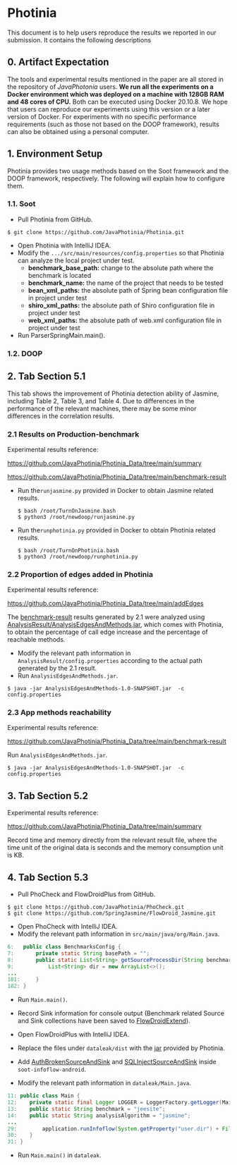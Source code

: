 # Photinia

This document is to help users reproduce the results we reported in our submission. It contains the following descriptions

## 0. Artifact Expectation

The tools and experimental results mentioned in the paper are all stored in the repository of *JavaPhotonia* users. **We run all the experiments on a Docker environment which was deployed on a  machine  with 128GB RAM and  48 cores of CPU.** Both can be executed using Docker 20.10.8. We hope that users can reproduce our experiments using this version or a later version of Docker. For experiments with no specific performance requirements (such as those not based on the DOOP framework), results can also be obtained using a personal computer.

## 1. Environment Setup

Photinia provides two usage methods based on the Soot framework and the DOOP framework, respectively. The following will explain how to configure them.

### 1.1. Soot

* Pull Photinia from GitHub.

```
$ git clone https://github.com/JavaPhotinia/Photinia.git
```

* Open Photinia with IntelliJ IDEA.
* Modify the ```.../src/main/resources/config.properties``` so that Photinia can analyze the local project under test.
  * **benchmark_base_path:** change to the absolute path where the benchmark is located
  * **benchmark_name:** the name of the project that needs to be tested
  * **bean_xml_paths:**  the  absolute path of Spring bean configuration file in project under test
  * **shiro_xml_paths:** the  absolute path of Shiro configuration file in project under test
  * **web_xml_paths:** the  absolute path of web.xml configuration file in project under test
* Run ParserSpringMain.main().

### 1.2. DOOP


## 2. Tab Section 5.1

This tab shows the improvement of Photinia detection ability of Jasmine, including Table 2, Table 3, and Table 4. Due to differences in the performance of the relevant machines, there may be some minor differences in the correlation results.

### 2.1 Results on Production-benchmark

Experimental results reference:

https://github.com/JavaPhotinia/Photinia_Data/tree/main/summary

https://github.com/JavaPhotinia/Photinia_Data/tree/main/benchmark-result

* Run the```runjasmine.py``` provided in Docker to obtain Jasmine related results.

  ```
  $ bash /root/TurnOnJasmine.bash
  $ python3 /root/newdoop/runjasmine.py
  ```

* Run the```runphotinia.py``` provided in Docker to obtain Photinia related results.

  ```
  $ bash /root/TurnOnPhotinia.bash
  $ python3 /root/newdoop/runphotinia.py
  ```

### 2.2 Proportion of edges added in Photinia

Experimental results reference: 

https://github.com/JavaPhotinia/Photinia_Data/tree/main/addEdges

The [benchmark-result](https://github.com/JavaPhotinia/Photinia_Data/tree/main/benchmark-result) results generated by 2.1 were analyzed using [AnalysisResult/AnalysisEdgesAndMethods.jar](https://github.com/JavaPhotinia/Photinia/tree/main/AnalysisResult), which comes with Photinia, to obtain the percentage of call edge increase and the percentage of reachable methods.

* Modify the relevant path information in ```AnalysisResult/config.properties``` according to the actual path generated by the 2.1 result.
* Run ```AnalysisEdgesAndMethods.jar```.

```
$ java -jar AnalysisEdgesAndMethods-1.0-SNAPSHOT.jar  -c config.properties
```

### 2.3 App  methods  reachability

Experimental results reference: 

https://github.com/JavaPhotinia/Photinia_Data/tree/main/benchmark-result

Run ```AnalysisEdgesAndMethods.jar```.

```
$ java -jar AnalysisEdgesAndMethods-1.0-SNAPSHOT.jar  -c config.properties
```

## 3. Tab Section 5.2

Experimental results reference: 

https://github.com/JavaPhotinia/Photinia_Data/tree/main/summary

Record time and memory directly from the relevant result file, where the time unit of the original data is seconds and the memory consumption unit is KB.

## 4. Tab Section 5.3

* Pull PhoCheck and FlowDroidPlus from GitHub.

```
$ git clone https://github.com/JavaPhotinia/PhoCheck.git
$ git clone https://github.com/SpringJasmine/FlowDroid_Jasmine.git
```

* Open PhoCheck with IntelliJ IDEA.
* Modify the relevant path information in ```src/main/java/org/Main.java```.

```java
6:   public class BenchmarksConfig {
7:       private static String basePath = "";
8:       public static List<String> getSourceProcessDir(String benchmark) {
9:           List<String> dir = new ArrayList<>();
...
181:     }
182: }
```

* Run ```Main.main()```.
* Record Sink information for console output (Benchmark related Source and Sink collections have been saved to [FlowDroidExtend](https://github.com/JavaPhotinia/FlowDroidExtend)).
* Open FlowDroidPlus with IntelliJ IDEA.
* Replace the files under ```dataleak/dist``` with the [jar](https://github.com/JavaPhotinia/FlowDroidExtend/blob/main/PointerAnalysis-1.0-SNAPSHOT.jar) provided by Photinia.

* Add [AuthBrokenSourceAndSink](https://github.com/JavaPhotinia/FlowDroidExtend/tree/main/AuthBrokenSourceAndSink) and [SQLInjectSourceAndSink](https://github.com/JavaPhotinia/FlowDroidExtend/tree/main/SQLInjectSourceAndSink) inside ```soot-infoflow-android```.
* Modify the relevant path information in ```dataleak/Main.java```.

```java
11: public class Main {
12:    private static final Logger LOGGER = LoggerFactory.getLogger(Main.class);
13:    public static String benchmark = "jeesite";
14:    public static String analysisAlgorithm = "jasmine";
...
29:        application.runInfoflow(System.getProperty("user.dir") + File.separator + "soot-infoflow-android/SQLInjectSourceAndSink/SourcesAndSinks-"+ benchmark +".txt");
30:    }
31: }
```

* Run ```Main.main()``` in ```dataleak```.
